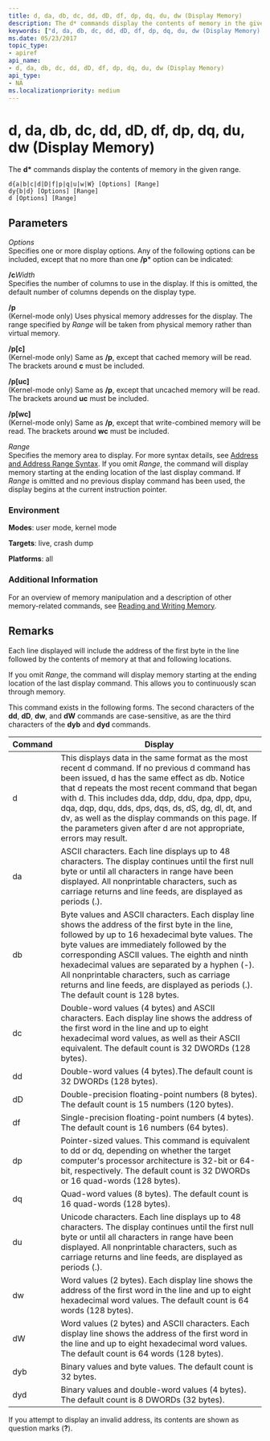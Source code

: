 ```yaml
---
title: d, da, db, dc, dd, dD, df, dp, dq, du, dw (Display Memory)
description: The d* commands display the contents of memory in the given range.
keywords: ["d, da, db, dc, dd, dD, df, dp, dq, du, dw (Display Memory) Windows Debugging"]
ms.date: 05/23/2017
topic_type:
- apiref
api_name:
- d, da, db, dc, dd, dD, df, dp, dq, du, dw (Display Memory)
api_type:
- NA
ms.localizationpriority: medium
---
```


# d, da, db, dc, dd, dD, df, dp, dq, du, dw (Display Memory)


The **d\*** commands display the contents of memory in the given range.

```dbgcmd
d{a|b|c|d|D|f|p|q|u|w|W} [Options] [Range] 
dy{b|d} [Options] [Range] 
d [Options] [Range] 
```

## <span id="ddk_cmd_display_memory_dbg"></span><span id="DDK_CMD_DISPLAY_MEMORY_DBG"></span>Parameters


<span id="_______Options______"></span><span id="_______options______"></span><span id="_______OPTIONS______"></span> *Options*   
Specifies one or more display options. Any of the following options can be included, except that no more than one **/p**\* option can be indicated:

<span id="_cWidth"></span><span id="_cwidth"></span><span id="_CWIDTH"></span>**/c**_Width_  
Specifies the number of columns to use in the display. If this is omitted, the default number of columns depends on the display type.

<span id="_p"></span><span id="_P"></span>**/p**  
(Kernel-mode only) Uses physical memory addresses for the display. The range specified by *Range* will be taken from physical memory rather than virtual memory.

<span id="_p_c_"></span><span id="_P_C_"></span>**/p\[c\]**  
(Kernel-mode only) Same as **/p**, except that cached memory will be read. The brackets around **c** must be included.

<span id="_p_uc_"></span><span id="_P_UC_"></span>**/p\[uc\]**  
(Kernel-mode only) Same as **/p**, except that uncached memory will be read. The brackets around **uc** must be included.

<span id="_p_wc_"></span><span id="_P_WC_"></span>**/p\[wc\]**  
(Kernel-mode only) Same as **/p**, except that write-combined memory will be read. The brackets around **wc** must be included.

<span id="_______Range______"></span><span id="_______range______"></span><span id="_______RANGE______"></span> *Range*   
Specifies the memory area to display. For more syntax details, see [Address and Address Range Syntax](address-and-address-range-syntax.md). If you omit *Range*, the command will display memory starting at the ending location of the last display command. If *Range* is omitted and no previous display command has been used, the display begins at the current instruction pointer.

### <span id="Environment"></span><span id="environment"></span><span id="ENVIRONMENT"></span>Environment

**Modes**: user mode, kernel mode

**Targets**: live, crash dump

**Platforms**: all

 

### <span id="Additional_Information"></span><span id="additional_information"></span><span id="ADDITIONAL_INFORMATION"></span>Additional Information

For an overview of memory manipulation and a description of other memory-related commands, see [Reading and Writing Memory](reading-and-writing-memory.md).

## Remarks

Each line displayed will include the address of the first byte in the line followed by the contents of memory at that and following locations.

If you omit *Range*, the command will display memory starting at the ending location of the last display command. This allows you to continuously scan through memory.

This command exists in the following forms. The second characters of the **dd**, **dD**, **dw**, and **dW** commands are case-sensitive, as are the third characters of the **dyb** and **dyd** commands.

|Command|Display|
|--- |--- |
|d|This displays data in the same format as the most recent d command. If no previous d command has been issued, d has the same effect as db. Notice that d repeats the most recent command that began with d. This includes dda, ddp, ddu, dpa, dpp, dpu, dqa, dqp, dqu, dds, dps, dqs, ds, dS, dg, dl, dt, and dv, as well as the display commands on this page. If the parameters given after d are not appropriate, errors may result.|
|da|ASCII characters. Each line displays up to 48 characters. The display continues until the first null byte or until all characters in range have been displayed. All nonprintable characters, such as carriage returns and line feeds, are displayed as periods (.).|
|db|Byte values and ASCII characters. Each display line shows the address of the first byte in the line, followed by up to 16 hexadecimal byte values. The byte values are immediately followed by the corresponding ASCII values. The eighth and ninth hexadecimal values are separated by a hyphen (-). All nonprintable characters, such as carriage returns and line feeds, are displayed as periods (.). The default count is 128 bytes.|
|dc|Double-word values (4 bytes) and ASCII characters. Each display line shows the address of the first word in the line and up to eight hexadecimal word values, as well as their ASCII equivalent. The default count is 32 DWORDs (128 bytes).| 
|dd|Double-word values (4 bytes).The default count is 32 DWORDs (128 bytes).|
|dD|Double-precision floating-point numbers (8 bytes). The default count is 15 numbers (120 bytes).|
|df|Single-precision floating-point numbers (4 bytes). The default count is 16 numbers (64 bytes).|
|dp|Pointer-sized values. This command is equivalent to dd or dq, depending on whether the target computer's processor architecture is 32-bit or 64-bit, respectively. The default count is 32 DWORDs or 16 quad-words (128 bytes).|
|dq|Quad-word values (8 bytes). The default count is 16 quad-words (128 bytes).|
|du|Unicode characters. Each line displays up to 48 characters. The display continues until the first null byte or until all characters in range have been displayed. All nonprintable characters, such as carriage returns and line feeds, are displayed as periods (.).|
|dw|Word values (2 bytes). Each display line shows the address of the first word in the line and up to eight hexadecimal word values. The default count is 64 words (128 bytes).|
|dW|Word values (2 bytes) and ASCII characters. Each display line shows the address of the first word in the line and up to eight hexadecimal word values. The default count is 64 words (128 bytes).|
|dyb|Binary values and byte values. The default count is 32 bytes.|
|dyd|Binary values and double-word values (4 bytes). The default count is 8 DWORDs (32 bytes).|

 

If you attempt to display an invalid address, its contents are shown as question marks (**?**).

 

 





